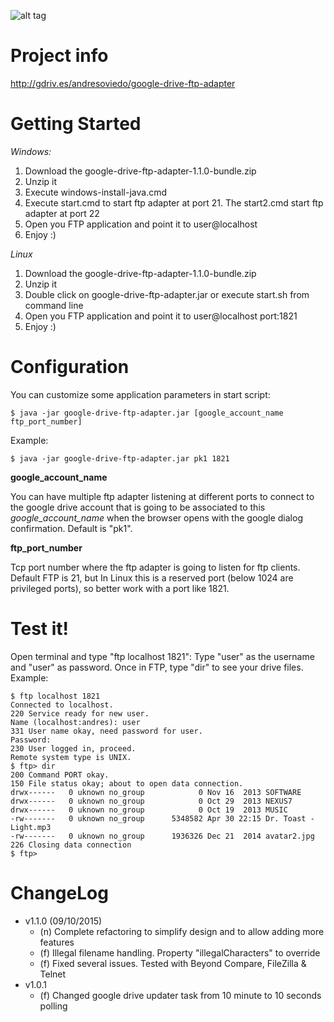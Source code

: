 ![alt tag](http://www.andresoviedo.org/google-drive-ftp-adapter/icon.jpeg)


Project info
============ 

http://gdriv.es/andresoviedo/google-drive-ftp-adapter


Getting Started
===============

*Windows:*

1. Download the google-drive-ftp-adapter-1.1.0-bundle.zip
2. Unzip it
3. Execute windows-install-java.cmd
4. Execute start.cmd to start ftp adapter at port 21.  The start2.cmd start ftp adapter at port 22
5. Open you FTP application and point it to user@localhost
6. Enjoy :)

*Linux*

1. Download the google-drive-ftp-adapter-1.1.0-bundle.zip
2. Unzip it
3. Double click on google-drive-ftp-adapter.jar or execute start.sh from command line
4. Open you FTP application and point it to user@localhost port:1821
5. Enjoy :)


Configuration
=============

You can customize some application parameters in start script:
 
    $ java -jar google-drive-ftp-adapter.jar [google_account_name ftp_port_number]

Example:

    $ java -jar google-drive-ftp-adapter.jar pk1 1821

**google_account_name**

You can have multiple ftp adapter listening at different ports to connect to the google drive account that is going to
be associated to this *google_account_name* when the browser opens with the google dialog confirmation. Default is "pk1".

**ftp_port_number**

Tcp port number where the ftp adapter is going to listen for ftp clients. Default FTP is 21, but In Linux 
this is a reserved port (below 1024 are privileged ports), so better work with a port like 1821.


Test it!
========

Open terminal and type "ftp localhost 1821": Type "user" as the username and "user" as password. Once in FTP, type "dir" to see
your drive files. Example:

    $ ftp localhost 1821
    Connected to localhost.
    220 Service ready for new user.
    Name (localhost:andres): user
    331 User name okay, need password for user.
    Password:
    230 User logged in, proceed.
    Remote system type is UNIX.
    $ ftp> dir
    200 Command PORT okay.
    150 File status okay; about to open data connection.
    drwx------   0 uknown no_group            0 Nov 16  2013 SOFTWARE
    drwx------   0 uknown no_group            0 Oct 29  2013 NEXUS7
    drwx------   0 uknown no_group            0 Oct 19  2013 MUSIC
    -rw-------   0 uknown no_group      5348582 Apr 30 22:15 Dr. Toast - Light.mp3
    -rw-------   0 uknown no_group      1936326 Dec 21  2014 avatar2.jpg
    226 Closing data connection
    $ ftp>


ChangeLog
=========

* v1.1.0 (09/10/2015)
  * (n) Complete refactoring to simplify design and to allow adding more features    
  * (f) Illegal filename handling. Property "illegalCharacters" to override
  * (f) Fixed several issues. Tested with Beyond Compare, FileZilla & Telnet
* v1.0.1
  * (f) Changed google drive updater task from 10 minute to 10 seconds polling 